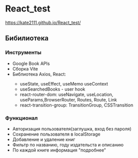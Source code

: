 # React_test 

https://kate2111.github.io/React_test/

<h2>Бибилиотека</h2>

<h3>Инструменты</h3>
<ul>
    <li> Google Book APIs</li>
    <li> Сборка Vite</li>
    <li> Библиотека Axios, React:</li>
    <ul>
         <li> useState, useEffect, useMemo useContext</li>
        <li> useSearchedBooks - user hook</li>
        <li> react-router-dom: useNavigate, useLocation, useParams,BrowserRouter, Routes, Route, Link</li>
        <li>react-transition-group: TransitionGroup, CSSTransition</li>
    </ul>
</ul>

<h3>Функционал</h3>
<ul>
    <li> Авторизация пользователя(заглушка, вход без пароля)</li>
    <li> Сoхранение пользователя в localStorage</li>
    <li> Добавление и удаление книг</li>
    <li> Фильтр по названию, году издательста и описанию</li>
    <li> По каждой книге информация "подробнее"</li>
</ul>

